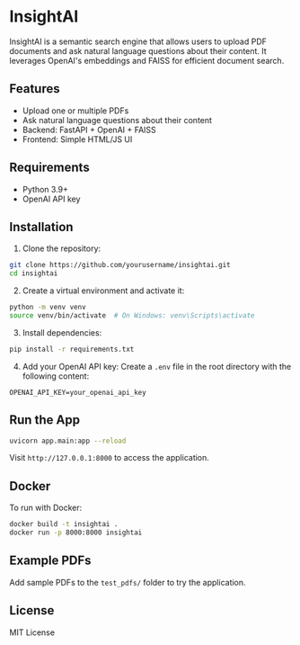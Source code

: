 # InsightAI

InsightAI is a semantic search engine that allows users to upload PDF documents and ask natural language questions about their content. It leverages OpenAI's embeddings and FAISS for efficient document search.

## Features

- Upload one or multiple PDFs
- Ask natural language questions about their content
- Backend: FastAPI + OpenAI + FAISS
- Frontend: Simple HTML/JS UI

## Requirements

- Python 3.9+
- OpenAI API key

## Installation

1. Clone the repository:
```bash
git clone https://github.com/yourusername/insightai.git
cd insightai
```

2. Create a virtual environment and activate it:
```bash
python -m venv venv
source venv/bin/activate  # On Windows: venv\Scripts\activate
```

3. Install dependencies:
```bash
pip install -r requirements.txt
```

4. Add your OpenAI API key:
Create a `.env` file in the root directory with the following content:
```
OPENAI_API_KEY=your_openai_api_key
```

## Run the App

```bash
uvicorn app.main:app --reload
```

Visit `http://127.0.0.1:8000` to access the application.

## Docker

To run with Docker:
```bash
docker build -t insightai .
docker run -p 8000:8000 insightai
```

## Example PDFs

Add sample PDFs to the `test_pdfs/` folder to try the application.

## License

MIT License
